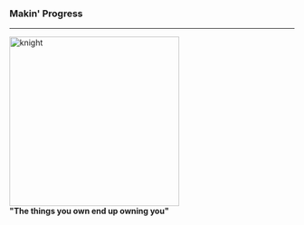 <h3>Makin' Progress </h3>
<hr>
<img src="https://i.giphy.com/media/tDfClZn3KzGpSL2PXk/giphy.webp" alt="knight" 
width="300px" />
<b><div>"The things you own end up owning you"</div></b>
